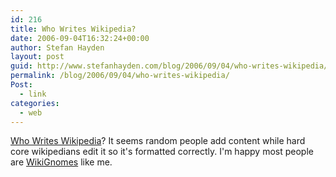 ```yaml
---
id: 216
title: Who Writes Wikipedia?
date: 2006-09-04T16:32:24+00:00
author: Stefan Hayden
layout: post
guid: http://www.stefanhayden.com/blog/2006/09/04/who-writes-wikipedia/
permalink: /blog/2006/09/04/who-writes-wikipedia/
Post:
  - link
categories:
  - web
---
```

<p><a href="http://www.aaronsw.com/weblog/whowriteswikipedia">Who Writes Wikipedia</a>? It seems random people add content while hard core wikipedians edit it so it's formatted correctly. I'm happy most people are <a href="http://en.wikipedia.org/wiki/Wikipedia:Wikignome">WikiGnomes</a> like me.
</p>
